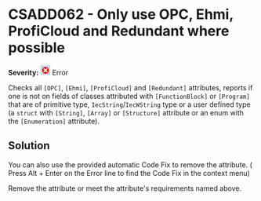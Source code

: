 # CSADD062 - Only use OPC, Ehmi, ProfiCloud and Redundant where possible

**Severity:** ![Error](../images/Error.png) Error

Checks all `[OPC]`, `[Ehmi]`, `[ProfiCloud]` and `[Redundant]` attributes, reports if one is not on fields of classes attributed with `[FunctionBlock]` or `[Program]` that are of primitive type, `IecString`/`IecWString` type or a user defined type (a `struct` with `[String]`, `[Array]` or `[Structure]` attribute or an enum with the `[Enumeration]` attribute).

## Solution

You can also use the provided automatic Code Fix to remove the attribute. ( Press Alt + Enter on the Error line to find the Code Fix in the context menu) 

Remove the attribute or meet the attribute's requirements named above.